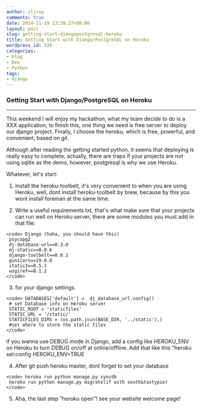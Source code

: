 ```yaml
---
author: xljroy
comments: true
date: 2014-11-19 13:50:27+00:00
layout: post
slug: getting-start-djangopostgresql-heroku
title: Getting Start with Django/PostgreSQL on Heroku
wordpress_id: 520
categories:
- blog
- Dev
- Python
tags:
- django
---
```


### Getting Start with Django/PostgreSQL on Heroku





* * *



This weekend I will enjoy my hackathon, what my team decide to do is a XXX application, to finish this, one thing we need is free server to deploy our django project. Finally, I choose the heroku, which is free, powerful, and convenient, based on git.

Although after reading the getting started python, it seems that deploying is really easy to complete, actually, there are traps if your projects are not using sqlite as the demo, however, postgresql is why we use Heroku.

Whatever, let's start:




    
  1. Install the heroku-toolbelt, it's very convenient to when you are using Heroku, well, dont install heroku-toolbelt by brew, because by this you wont install foreman at the same time.

    
  2. Write a useful requirements.txt, that's what make sure that your projects can run well on Heroku server, there are some modules you must add in that file:

    
    <code> Django (haha, you should have this)
     psycopg2
     dj-database-url==0.3.0
     dj-static==0.0.6
     django-toolbelt==0.0.1
     gunicorn==19.0.0
     static3==0.5.1
     wsgiref==0.1.2
    </code>




    
  3. for your django settings.

    
    <code> DATABASES['default'] =  dj_database_url.config()
     # set Database info on Heroku server
     STATIC_ROOT = 'staticfiles'
     STATIC_URL = '/static/'
     STATICFILES_DIRS = (os.path.join(BASE_DIR, '../static'),)
     #set where to store the static files
    </code>


if you wanna use DEBUG mode in Django, add a config like HEROKU_ENV on Heroku to turn DEBUG on/off at online/offline. Add that like this "heroku set:config HEROKU_ENV=TRUE

    
  4. After git push heroku master, dont forget to set your database

    
    <code> heroku run python manage.py syncdb
     heroku run python manage.py migrate(if with south&tastypie)
    </code>




    
  5. Aha, the last step "heroku open"! see your website welcome page!


